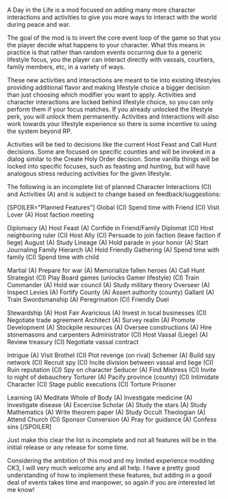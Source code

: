 A Day in the Life is a mod focused on adding many more character interactions and activities to give you more ways to interact with the world during peace and war.



The goal of the mod is to invert the core event loop of the game so that you the player decide what happens to your character. What this means in practice is that rather than random events occurring due to a generic lifestyle focus, you the player can interact directly with vassals, courtiers, family members, etc, in  a variety of ways.



These new activities and interactions are meant to tie into existing lifestyles providing additional flavor and making lifestyle choice a bigger decision than just choosing which modifier you want to apply. Activities and character interactions are locked behind lifestyle choice, so you can only perform them if your focus matches. If you already unlocked the lifestyle perk, you will unlock them permanently. Activities and Interactions will also work towards your lifestyle experience so there is some incentive to using the system beyond RP.



Activities will be tied to decisions like the current Host Feast and Call Hunt decisions. Some are focused on specific counties and will be invoked in a dialog similar to the Create Holy Order decision. Some vanilla things will be locked into specific focuses, such as feasting and hunting, but will have analogous stress reducing activities for the given lifestyle.



The following is an incomplete list of planned Character Interactions (CI) and Activities (A) and is subject to change based on feedback/suggestions:

[SPOILER="Planned Features"]
Global
(CI) Spend time with Friend
(CI) Visit Lover
(A) Host faction meeting

Diplomacy
(A) Host Feast
(A) Confide in Friend/Family
Diplomat
(CI) Host neighboring ruler
(CI) Host Ally
(CI) Persuade to join faction (leave faction if liege)
August
(A) Study Lineage
(A) Hold parade in your honor
(A) Start Journaling
Family Hierarch
(A) Hold Friendly Gathering
(A) Spend time with family
(CI) Spend time with child

Martial
(A) Prepare for war
(A) Memorialize fallen heroes
(A) Call Hunt
Strategist
(CI) Play Board games (unlocks Gamer lifestyle)
(CI) Train Commander
(A) Hold war council
(A) Study military theory
Overseer
(A) Inspect Levies
(A) Fortify County
(A) Assert authority (county)
Gallant
(A) Train Swordsmanship
(A) Peregrination
(CI) Friendly Duel

Stewardship
(A) Host Fair
Avaricious
(A) Invest in local businesses
(CI) Negotiate trade agreement
Architect
(A) Survey realm
(A) Promote Development
(A) Stockpile resources
(A) Oversee constructions
(A) Hire stonemasons and carpenters
Administrator
(CI) Host Vassal (Liege)
(A) Review treasury
(CI) Negotiate vassal contract

Intrigue
(A) Visit Brothel
(CI) Plot revenge  (on rival)
Schemer
(A) Build spy network
(CI) Recruit spy
(CI) Incite division between vassal and liege
(CI) Ruin reputation
(CI) Spy on character
Seducer
(A) Find Mistress
(CI) Invite to night of debauchery
Torturer
(A) Pacify province (county)
(CI) Intimidate Character
(CI) Stage public executions
(CI) Torture Prisoner

Learning
(A) Meditate
Whole of Body
(A) Investigate medicine
(A) Investigate disease
(A) Excercise
Scholar
(A) Study the stars
(A) Study Mathematics
(A) Write theorem paper
(A) Study Occult
Theologian
(A) Attend Church
(CI) Sponsor Conversion
(A) Pray for guidance
(A) Confess sins
[/SPOILER]


Just make this clear the list is incomplete and not all features will be in the initial release or any release for some time.



Considering the ambition of this mod and my limited experience modding CK3, I will very much welcome any and all help. I have a pretty good understanding of how to implement these features, but adding in a good deal of events takes time and manpower, so again if you are interested let me know!





















